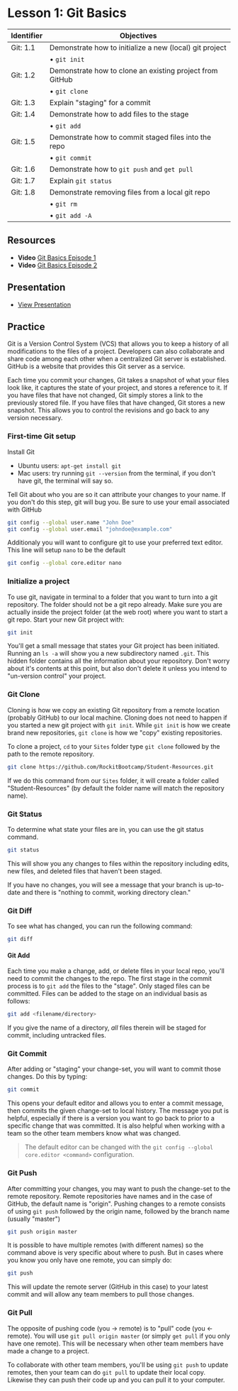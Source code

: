 # Lesson 1: Git Basics
Identifier   | Objectives
-------------|------------
Git: 1.1     | Demonstrate how to initialize a new (local) git project
             | &bull; `git init`
Git: 1.2     | Demonstrate how to clone an existing project from GitHub
             | &bull; `git clone`
Git: 1.3     | Explain "staging" for a commit
Git: 1.4     | Demonstrate how to add files to the stage
             | &bull; `git add`
Git: 1.5     | Demonstrate how to commit staged files into the repo
             | &bull; `git commit`
Git: 1.6     | Demonstrate how to `git push` and `get pull`
Git: 1.7     | Explain `git status`
Git: 1.8     | Demonstrate removing files from a local git repo
             | &bull; `git rm`
             | &bull; `git add -A`

## Resources
- __Video__ [Git Basics Episode 1](http://git-scm.com/video/what-is-version-control)
- __Video__ [Git Basics Episode 2](http://git-scm.com/video/what-is-git)

## Presentation

- [View Presentation](https://docs.google.com/presentation/d/13JBF6q2nvoivKQ0UdOGUxw1rqQASUFsLPxiH_pSDOTk/edit)

## Practice

Git is a Version Control System (VCS) that allows you to keep a history of all modifications to the files of a project. Developers can also collaborate and share code among each other when a centralized Git server is established. GitHub is a website that provides this Git server as a service.

Each time you commit your changes, Git takes a snapshot of what your files look like, it captures the state of your project, and stores a reference to it. If you have files that have not changed, Git simply stores a link to the previously stored file. If you have files that have changed, Git stores a new snapshot. This allows you to control the revisions and go back to any version necessary.

### First-time Git setup

Install Git
- Ubuntu users: `apt-get install git`
- Mac users: try running `git --version` from the terminal, if you don't have git, the terminal will say so.

Tell Git about who you are so it can attribute your changes to your name. If you don't do this step, git will bug you. Be sure to use your email associated with GitHub

```sh
git config --global user.name "John Doe"
git config --global user.email "johndoe@example.com"
```

Additionaly you will want to configure git to use your preferred text editor. This line will setup `nano` to be the default

```sh
git config --global core.editor nano
```

### Initialize a project

To use git, navigate in terminal to a folder that you want to turn into a git repository. The folder should not be a git repo already. Make sure you are actually inside the project folder (at the web root) where you want to start a git repo. Start your new Git project with:

```sh
git init
```

You'll get a small message that states your Git project has been initiated. Running an `ls -a` will show you a new subdirectory named `.git`. This hidden folder contains all the information about your repository. Don't worry about it's contents at this point, but also don't delete it unless you intend to "un-version control" your project.

### Git Clone

Cloning is how we copy an existing Git repository from a remote location (probably GitHub) to our local machine. Cloning does not need to happen if you started a new git project with `git init`. While `git init` is how we create brand new repositories, `git clone` is how we "copy" existing repositories.

To clone a project, `cd` to your `Sites` folder type `git clone` followed by the path to the remote repository.

```sh
git clone https://github.com/RockitBootcamp/Student-Resources.git
```

If we do this command from our `Sites` folder, it will create a folder called "Student-Resources" (by default the folder name will match the repository name).

### Git Status

To determine what state your files are in, you can use the git status command. 

```sh
git status
```

This will show you any changes to files within the repository including edits, new files, and deleted files that haven't been staged. 

If you have no changes, you will see a message that your branch is up-to-date and there is "nothing to commit, working directory clean."

### Git Diff

To see what has changed, you can run the following command:

```sh
git diff
```

#### Git Add

Each time you make a change, add, or delete files in your local repo, you'll need to commit the changes to the repo. The first stage in the commit process is to `git add` the files to the "stage". Only staged files can be committed. Files can be added to the stage on an individual basis as follows:

```sh
git add <filename/directory>
```

If you give the name of a directory, *all* files therein will be staged for commit, including untracked files.

### Git Commit

After adding or "staging" your change-set, you will want to commit those changes. Do this by typing: 

```sh
git commit
```

This opens your default editor and allows you to enter a commit message, then commits the given change-set to local history. The message you put is helpful, especially if there is a version you want to go back to prior to a specific change that was committed. It is also helpful when working with a team so the other team members know what was changed.

> The default editor can be changed with the `git config --global core.editor <command>` configuration.

### Git Push

After committing your changes, you may want to push the change-set to the remote repository. Remote repositories have names and in the case of GitHub, the default name is "origin". Pushing changes to a remote consists of using `git push` followed by the origin name, followed by the branch name (usually "master") 

```sh
git push origin master
```

It is possible to have multiple remotes (with different names) so the command above is very specific about where to push. But in cases where you know you only have one remote, you can simply do:

```sh
git push
```

This will update the remote server (GitHub in this case) to your latest commit and will allow any team members to pull those changes.

### Git Pull

The opposite of pushing code (you → remote) is to "pull" code (you ← remote). You will use `git pull origin master` (or simply `get pull` if you only have one remote). This will be necessary when other team members have made a change to a project. 

To collaborate with other team members, you'll be using `git push` to update remotes, then your team can do `git pull` to update their local copy. Likewise they can push their code up and you can pull it to your computer.
